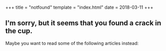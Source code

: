 +++
title = "notfound"
template = "index.html"
date = 2018-03-11
+++
## I'm sorry, but it seems that you found a crack in the cup.

Maybe you want to read some of the following articles instead:
